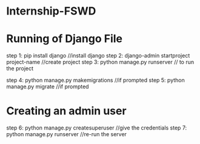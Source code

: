 # Internship-FSWD

# Running of Django File

step 1: pip install django //install django
step 2: django-admin startproject project-name //create project 
step 3: python manage.py runserver // to run the project

step 4: python manage.py makemigrations //if prompted
step 5: python manage.py migrate //if prompted

# Creating an admin user

step 6: python manage.py createsuperuser //give the credentials
step 7: python manage.py runserver //re-run the server






